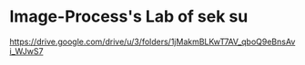 # Image-Process's Lab of sek su

https://drive.google.com/drive/u/3/folders/1jMakmBLKwT7AV_qboQ9eBnsAvi_WJwS7
